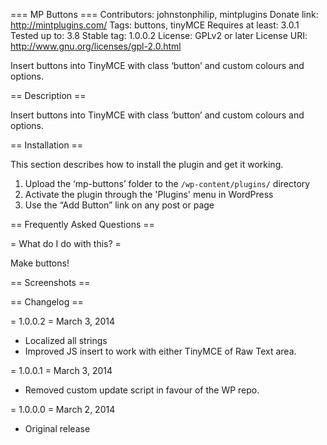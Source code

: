 === MP Buttons ===
Contributors: johnstonphilip, mintplugins
Donate link: http://mintplugins.com/
Tags: buttons, tinyMCE
Requires at least: 3.0.1
Tested up to: 3.8
Stable tag: 1.0.0.2
License: GPLv2 or later
License URI: http://www.gnu.org/licenses/gpl-2.0.html

Insert buttons into TinyMCE with class ‘button’ and custom colours and options.

== Description ==

Insert buttons into TinyMCE with class ‘button’ and custom colours and options.

== Installation ==

This section describes how to install the plugin and get it working.

1. Upload the ‘mp-buttons’ folder to the `/wp-content/plugins/` directory
2. Activate the plugin through the 'Plugins' menu in WordPress
3. Use the “Add Button” link on any post or page

== Frequently Asked Questions ==

= What do I do with this?  =

Make buttons!

== Screenshots ==


== Changelog ==

= 1.0.0.2 = March 3, 2014
* Localized all strings
* Improved JS insert to work with either TinyMCE of Raw Text area.

= 1.0.0.1 = March 3, 2014
* Removed custom update script in favour of the WP repo.

= 1.0.0.0 = March 2, 2014
* Original release
